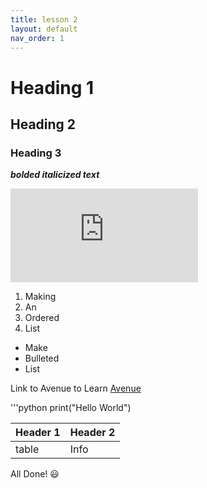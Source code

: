 ```yaml
---
title: lesson 2
layout: default
nav_order: 1
---
```


# Heading 1
## Heading 2
### Heading 3

_**bolded italicized text**_

![halloween image](https://www.freepik.com/free-vector/hand-drawn-pumpkin-silhouette-illustration_31256082.htm#fromView=keyword&page=1&position=0&uuid=5daa2be2-0a51-41d1-ad2f-182021fcf9a2&query=Halloween+svg)

1. Making
2. An
3. Ordered
4. List

- Make
- Bulleted
- List

Link to Avenue to Learn [Avenue](https://avenue.mcmaster.ca/)

'''python
print("Hello World")

| Header 1 | Header 2|
| -------- | ------- |
| table    | Info    |

All Done! 😃 
